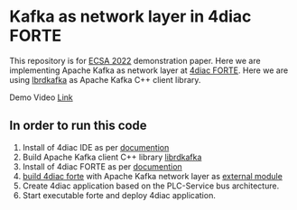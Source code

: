 # Kafka as network layer in 4diac FORTE
This repository is for [ECSA 2022](https://conf.researchr.org/track/ecsa-2022/ecsa-2022-tools---demos) demonstration paper. Here we are implementing Apache Kafka as network layer at [4diac FORTE](https://www.eclipse.org/4diac/en_rte.php). Here we are using [lbrdkafka](https://github.com/edenhill/librdkafka) as Apache Kafka C++ client library. 

Demo Video [Link](https://www.youtube.com/watch?v=j3Gbk1BhMzE)

## In order to run this code
1. Install of 4diac IDE as per [documention](https://www.eclipse.org/4diac/en_help.php?helppage=html/installation/install.html#4DIAC-IDE)
1. Build Apache Kafka client C++ library [librdkafka](https://github.com/edenhill/librdkafka)
1. Install of 4diac FORTE as per [documention](https://www.eclipse.org/4diac/en_help.php?helppage=html/installation/install.html#4DIAC-FORTE) 
1. [build 4diac forte](https://www.eclipse.org/4diac/en_help.php?helppage=html/installation/install.html#ownFORTE) with Apache Kafka network layer as [external module](https://www.eclipse.org/4diac/en_help.php?helppage=html/installation/install.html#externalModules)
2. Create 4diac application based on the PLC-Service bus architecture.
3. Start executable forte and deploy 4diac application.
